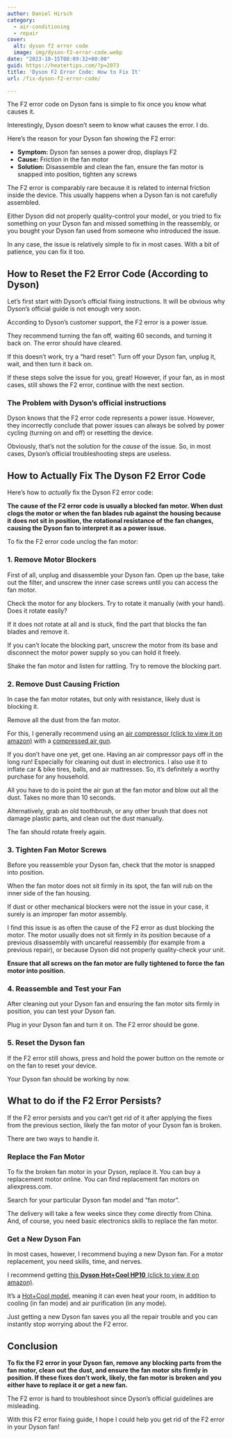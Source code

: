 ```yaml
---
author: Daniel Hirsch
category:
  - air-conditioning
  - repair
cover:
  alt: dyson f2 error code
  image: img/dyson-f2-error-code.webp
date: "2023-10-15T08:09:32+00:00"
guid: https://heatertips.com/?p=2073
title: 'Dyson F2 Error Code: How to Fix It'
url: /fix-dyson-f2-error-code/

---
```

The F2 error code on Dyson fans is simple to fix once you know what causes it.

Interestingly, Dyson doesn’t seem to know what causes the error. I do.

Here’s the reason for your Dyson fan showing the F2 error:

- **Symptom:** Dyson fan senses a power drop, displays F2
- **Cause:** Friction in the fan motor
- **Solution:** Disassemble and clean the fan, ensure the fan motor is snapped into position, tighten any screws

The F2 error is comparably rare because it is related to internal friction inside the device. This usually happens when a Dyson fan is not carefully assembled.

Either Dyson did not properly quality-control your model, or you tried to fix something on your Dyson fan and missed something in the reassembly, or you bought your Dyson fan used from someone who introduced the issue.

In any case, the issue is relatively simple to fix in most cases. With a bit of patience, you can fix it too.

## How to Reset the F2 Error Code (According to Dyson)

Let’s first start with Dyson’s official fixing instructions. It will be obvious why Dyson’s official guide is not enough very soon.

According to Dyson’s customer support, the F2 error is a power issue.

They recommend turning the fan off, waiting 60 seconds, and turning it back on. The error should have cleared.

If this doesn’t work, try a “hard reset”: Turn off your Dyson fan, unplug it, wait, and then turn it back on.

If these steps solve the issue for you, great! However, if your fan, as in most cases, still shows the F2 error, continue with the next section.

### The Problem with Dyson’s official instructions

Dyson knows that the F2 error code represents a power issue. However, they incorrectly conclude that power issues can always be solved by power cycling (turning on and off) or resetting the device.

Obviously, that’s not the solution for the _cause_ of the issue. So, in most cases, Dyson’s official troubleshooting steps are useless.

## How to Actually Fix The Dyson F2 Error Code

Here’s how to _actually_ fix the Dyson F2 error code:

**The cause of the F2 error code is usually a blocked fan motor. When dust clogs the motor or when the fan blades rub against the housing because it does not sit in position, the rotational resistance of the fan changes, causing the Dyson fan to interpret it as a power issue.**

To fix the F2 error code unclog the fan motor:

### 1\. Remove Motor Blockers

First of all, unplug and disassemble your Dyson fan. Open up the base, take out the filter, and unscrew the inner case screws until you can access the fan motor.

Check the motor for any blockers. Try to rotate it manually (with your hand). Does it rotate easily?

If it does not rotate at all and is stuck, find the part that blocks the fan blades and remove it.

If you can’t locate the blocking part, unscrew the motor from its base and disconnect the motor power supply so you can hold it freely.

Shake the fan motor and listen for rattling. Try to remove the blocking part.

### 2\. Remove Dust Causing Friction

In case the fan motor rotates, but only with resistance, likely dust is blocking it.

Remove all the dust from the fan motor.

For this, I generally recommend using an [air compressor (click to view it on amazon)](https://www.amazon.com/CRAFTSMAN-CMEC6150K-Gallon-Air-Compressor/dp/B07KHHDJGD?crid=1Z40QB6EYFHON&keywords=air%2Bcompressor&qid=1697267302&sprefix=aircompressor%2Caps%2C172&sr=8-5&th=1&linkCode=ll1&tag=heatertips-20&linkId=b1af66c08daec9d32acb225908b4dda2&language=en_US&ref_=as_li_ss_tl) with a [compressed air gun](https://www.amazon.com/Capri-Tools-Windstorm-Performance-Adjustable/dp/B01DCHA3R2?crid=2VIZFFJ60ULLI&keywords=air%2Bcompressor%2Bgun&qid=1697267351&sprefix=air%2Bcompressor%2Bgun%2Caps%2C165&sr=8-5&th=1&linkCode=ll1&tag=heatertips-20&linkId=19a465d4b47eee9a21523aa51dfd76c1&language=en_US&ref_=as_li_ss_tl).

If you don’t have one yet, get one. Having an air compressor pays off in the long run! Especially for cleaning out dust in electronics. I also use it to inflate car & bike tires, balls, and air mattresses. So, it’s definitely a worthy purchase for any household.

All you have to do is point the air gun at the fan motor and blow out all the dust. Takes no more than 10 seconds.

Alternatively, grab an old toothbrush, or any other brush that does not damage plastic parts, and clean out the dust manually.

The fan should rotate freely again.

### 3\. Tighten Fan Motor Screws

Before you reassemble your Dyson fan, check that the motor is snapped into position.

When the fan motor does not sit firmly in its spot, the fan will rub on the inner side of the fan housing.

If dust or other mechanical blockers were not the issue in your case, it surely is an improper fan motor assembly.

I find this issue is as often the cause of the F2 error as dust blocking the motor. The motor usually does not sit firmly in its position because of a previous disassembly with uncareful reassembly (for example from a previous repair), or because Dyson did not properly quality-check your unit.

**Ensure that all screws on the fan motor are fully tightened to force the fan motor into position.**

### 4\. Reassemble and Test your Fan

After cleaning out your Dyson fan and ensuring the fan motor sits firmly in position, you can test your Dyson fan.

Plug in your Dyson fan and turn it on. The F2 error should be gone.

### 5\. Reset the Dyson fan

If the F2 error still shows, press and hold the power button on the remote or on the fan to reset your device.

Your Dyson fan should be working by now.

## What to do if the F2 Error Persists?

If the F2 error persists and you can’t get rid of it after applying the fixes from the previous section, likely the fan motor of your Dyson fan is broken.

There are two ways to handle it.

### Replace the Fan Motor

To fix the broken fan motor in your Dyson, replace it. You can buy a replacement motor online. You can find replacement fan motors on aliexpress.com.

Search for your particular Dyson fan model and “fan motor”.

The delivery will take a few weeks since they come directly from China. And, of course, you need basic electronics skills to replace the fan motor.

### Get a New Dyson Fan

In most cases, however, I recommend buying a new Dyson fan. For a motor replacement, you need skills, time, and nerves.

I recommend getting [this **Dyson Hot+Cool HP10** (click to view it on amazon)](https://www.amazon.com/Dyson-Purifier-CoolTM-Gen1-HP10/dp/B0CDQW6Q7W?crid=18WIA2IUVYTST&keywords=dyson+fan&qid=1697356029&sprefix=dyson+fan%2Caps%2C196&sr=8-8&linkCode=ll1&tag=heatertips-20&linkId=2f53a751ee834cc90969f36f8dd76c6b&language=en_US&ref_=as_li_ss_tl).

It’s a [Hot+Cool model](/are-dyson-heaters-energy-efficient-a-critical-review/), meaning it can even heat your room, in addition to cooling (in fan mode) and air purification (in any mode).

Just getting a new Dyson fan saves you all the repair trouble and you can instantly stop worrying about the F2 error.

## Conclusion

**To fix the F2 error in your Dyson fan, remove any blocking parts from the fan motor, clean out the dust, and ensure the fan motor sits firmly in position. If these fixes don’t work, likely, the fan motor is broken and you either have to replace it or get a new fan.**

The F2 error is hard to troubleshoot since Dyson’s official guidelines are misleading.

With this F2 error fixing guide, I hope I could help you get rid of the F2 error in your Dyson fan!
